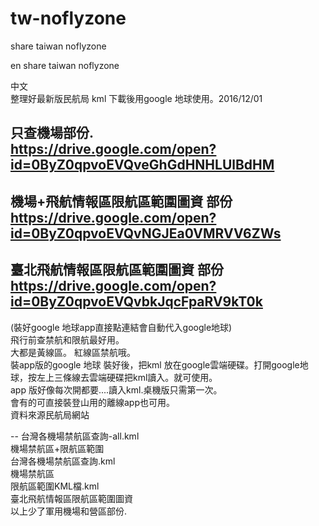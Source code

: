 # tw-noflyzone
share taiwan noflyzone

en
share taiwan noflyzone

中文<br>
整理好最新版民航局 kml 下載後用google 地球使用。2016/12/01<br>

只查機場部份.<br>
https://drive.google.com/open?id=0ByZ0qpvoEVQveGhGdHNHLUlBdHM
--
機場+飛航情報區限航區範圍圖資 部份<br>
https://drive.google.com/open?id=0ByZ0qpvoEVQvNGJEa0VMRVV6ZWs
--
臺北飛航情報區限航區範圍圖資 部份<br>
https://drive.google.com/open?id=0ByZ0qpvoEVQvbkJqcFpaRV9kT0k
--

(裝好google 地球app直接點連結會自動代入google地球)<br>
飛行前查禁航和限航最好用。<br>
大都是黃線區。 紅線區禁航哦。<br>
裝app版的google 地球 裝好後，把kml 放在google雲端硬碟。打開google地球，按左上三條線去雲端硬碟把kml讀入。就可使用。<br>
app 版好像每次開都要....讀入kml.桌機版只需第一次。<br>
會有的可直接裝登山用的離線app也可用。<br>
資料來源民航局網站<br>


--
台灣各機場禁航區查詢-all.kml<br>
機場禁航區+限航區範圍<br>
台灣各機場禁航區查詢.kml<br>
機場禁航區<br>
限航區範圍KML檔.kml<br>
臺北飛航情報區限航區範圍圖資<br>
以上少了軍用機場和營區部份.<br>
